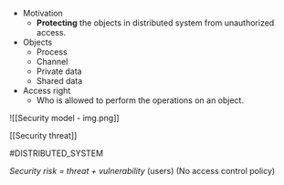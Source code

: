 - Motivation
    - **Protecting** the objects in distributed system from unauthorized access.
- Objects
    - Process
    - Channel
    - Private data
    - Shared data
- Access right
    - Who is allowed to perform the operations on an object.

![[Security model - img.png]]

[[Security threat]]

#DISTRIBUTED_SYSTEM 

*Security risk = threat + vulnerability*
                      (users)    (No access control policy)